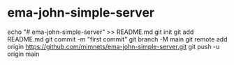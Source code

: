 # ema-john-simple-server
echo "# ema-john-simple-server" >> README.md
git init
git add README.md
git commit -m "first commit"
git branch -M main
git remote add origin https://github.com/mimnets/ema-john-simple-server.git
git push -u origin main
                
